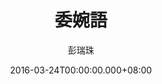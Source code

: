 ---
issue: 165
title: 委婉語
author: 彭瑞珠
language: 四縣
date: 2016-03-24T00:00:00.000+08:00
topic: 文史
difficulty: 2
wikidata: Q98096010
wikidata_link: https://www.wikidata.org/wiki/Q98096010
---